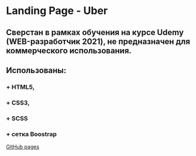 
# Landing Page - Uber

## Сверстан в рамках обучения на курсе Udemy (WEB-разработчик 2021), не предназначен для коммерческого использования.

## Использованы: 
  ### + HTML5,
  ### + CSS3,
  ### + SCSS
  ### + сетка Boostrap
[GitHub pages](https://safonix.github.io/uber/)
